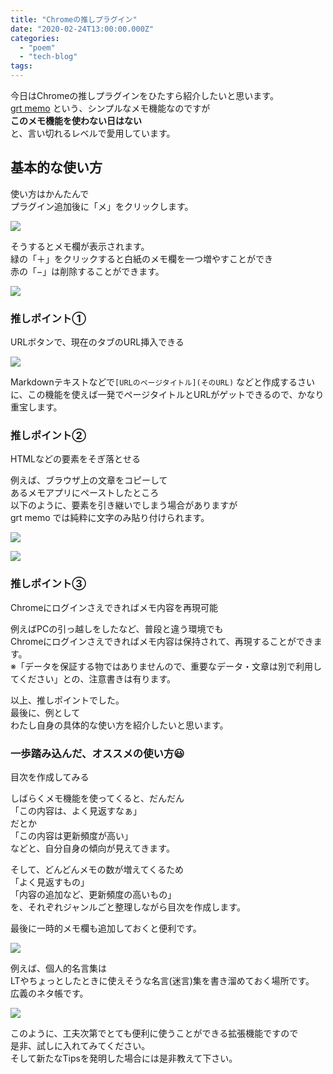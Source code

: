```yaml
---
title: "Chromeの推しプラグイン"
date: "2020-02-24T13:00:00.000Z"
categories: 
  - "poem"
  - "tech-blog"
tags: 
---
```


今日はChromeの推しプラグインをひたすら紹介したいと思います。  
[grt memo](https://chrome.google.com/webstore/detail/grt-memo/hjepgjomhnddghfkpoibmjpofhkbagkm) という、シンプルなメモ機能なのですが  
**このメモ機能を使わない日はない**  
と、言い切れるレベルで愛用しています。

## 基本的な使い方

使い方はかんたんで  
プラグイン追加後に「メ」をクリックします。

![](/images/スクリーンショット-2020-02-25-22.31.09.png)

そうするとメモ欄が表示されます。  
緑の「＋」をクリックすると白紙のメモ欄を一つ増やすことができ  
赤の「−」は削除することができます。

![](/images/スクリーンショット-2020-02-25-22.32.51.png)

### 推しポイント①  
URLボタンで、現在のタブのURL挿入できる

![](/images/スクリーンショット-2020-02-25-22.40.30.png)

Markdownテキストなどで`[URLのページタイトル](そのURL)` などと作成するさいに、この機能を使えば一発でページタイトルとURLがゲットできるので、かなり重宝します。

### 推しポイント②  
HTMLなどの要素をそぎ落とせる

例えば、ブラウザ上の文章をコピーして  
あるメモアプリにペーストしたところ  
以下のように、要素を引き継いでしまう場合がありますが  
grt memo では純粋に文字のみ貼り付けられます。

![](/images/スクリーンショット-2020-02-25-22.49.35-1.png)

![](/images/スクリーンショット-2020-02-25-22.50.02.png)

### 推しポイント③  
Chromeにログインさえできればメモ内容を再現可能

例えばPCの引っ越しをしたなど、普段と違う環境でも  
Chromeにログインさえできればメモ内容は保持されて、再現することができます。  
※「データを保証する物ではありませんので、重要なデータ・文章は別で利用してください」との、注意書きは有ります。

以上、推しポイントでした。  
最後に、例として  
わたし自身の具体的な使い方を紹介したいと思います。

### 一歩踏み込んだ、オススメの使い方😃  
目次を作成してみる

しばらくメモ機能を使ってくると、だんだん  
「この内容は、よく見返すなぁ」  
だとか  
「この内容は更新頻度が高い」  
などと、自分自身の傾向が見えてきます。

そして、どんどんメモの数が増えてくるため  
「よく見返すもの」  
「内容の追加など、更新頻度の高いもの」  
を、それぞれジャンルごと整理しながら目次を作成します。

最後に一時的メモ欄も追加しておくと便利です。

![](/images/スクリーンショット-2020-02-25-11.11.42.png)

例えば、個人的名言集は  
LTやちょっとしたときに使えそうな名言(迷言)集を書き溜めておく場所です。  
広義のネタ帳です。

![](/images/スクリーンショット-2020-02-25-22.24.55.png)

このように、工夫次第でとても便利に使うことができる拡張機能ですので  
是非、試しに入れてみてください。  
そして新たなTipsを発明した場合には是非教えて下さい。
